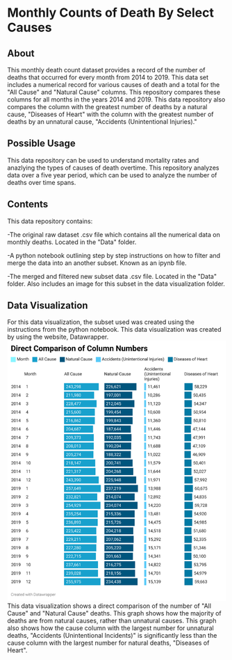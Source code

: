 # Monthly Counts of Death By Select Causes 
## About
This monthly death count dataset provides a record of the number of deaths that occurred for every month from 2014 to 2019. This data set includes a numerical record for various causes of death and a total for the "All Cause" and  "Natural Cause" columns. This repository compares these columns for all months in the years 2014 and 2019. This data repository also compares the column with the greatest number of deaths by a natural cause, "Diseases of Heart" with the column with the greatest number of deaths by an unnatural cause, "Accidents (Unintentional Injuries)."
## Possible Usage
This data repository can be used to understand mortality rates and anazlying the types of causes of death overtime. This repository analyzes data over a five year period, which can be used to analyze the number of deaths over time spans. 
## Contents
This data repository contains:

-The original raw dataset .csv file which contains all the numerical data on monthly deaths. Located in the "Data" folder.

-A python notebook outlining step by step instructions on how to filter and merge the data into an another subset. Known as an ipynb file. 

-The merged and filtered new subset data .csv file. Located in the "Data" folder. Also includes an image for this subset in the data visualization folder. 
## Data Visualization
For this data visualization, the subset used was created using the instructions from the python notebook. This data visualization was created by using the website, Datawrapper.
![Alt text](https://github.com/deenahab/Monthly-Deaths/blob/main/Data%20Visualization/2SXZq-direct-comparison-of-column-numbers.png)
This data visualization shows a direct comparison of the number of "All Cause" and "Natural Cause" deaths. This graph shows how the majority of deaths are from natural causes, rather than unnatural causes. This graph also shows how the cause column with the largest number for unnatural deaths, "Accidents (Unintentional Incidents)" is significantly less than the cause column with the largest number for natural deaths, "Diseases of Heart". 

